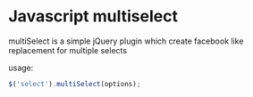 Javascript multiselect
=============

multiSelect is a simple jQuery plugin which create facebook like replacement for multiple selects

usage:
```javascript
$('select').multiSelect(options);
```